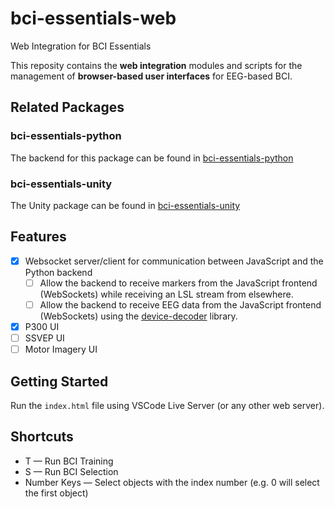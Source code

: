 # bci-essentials-web
 Web Integration for BCI Essentials

This reposity contains the **web integration** modules and scripts for the management of **browser-based user interfaces** for EEG-based BCI. 


## Related Packages
### bci-essentials-python
The backend for this package can be found in [bci-essentials-python](https://www.github.com/kirtonBCIlab/bci-essentials-python)

### bci-essentials-unity
The Unity package can be found in [bci-essentials-unity](https://www.github.com/kirtonBCIlab/bci-essentials-unity)

## Features
- [x] Websocket server/client for communication between JavaScript and the Python backend
    - [ ] Allow the backend to receive markers from the JavaScript frontend  (WebSockets) while receiving an LSL stream from elsewhere.
    - [ ] Allow the backend to receive EEG data from the JavaScript frontend (WebSockets) using the [device-decoder](https://www.npmjs.com/package/device-decoder) library.
- [x] P300 UI
- [ ] SSVEP UI
- [ ] Motor Imagery UI

## Getting Started
Run the `index.html` file using VSCode Live Server (or any other web server).

## Shortcuts
- T — Run BCI Training
- S — Run BCI Selection
- Number Keys — Select objects with the index number (e.g. 0 will select the first object)

